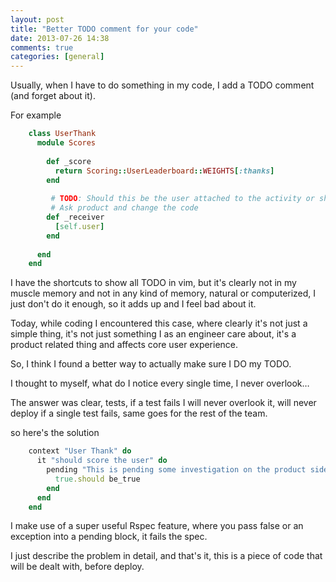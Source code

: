 ```yaml
---
layout: post
title: "Better TODO comment for your code"
date: 2013-07-26 14:38
comments: true
categories: [general]
---
```


Usually, when I have to do something in my code, I add a TODO comment (and forget about it).

For example

```ruby
	class UserThank
	  module Scores
	  
	    def _score
	      return Scoring::UserLeaderboard::WEIGHTS[:thanks]
	    end
	
		 # TODO: Should this be the user attached to the activity or should this be the thanked user?
		 # Ask product and change the code
	    def _receiver
	      [self.user]
	    end
	
	  end
	end
```

I have the shortcuts to show all TODO in vim, but it's clearly not in my muscle memory and not in any kind of memory, natural or computerized, I just don't do it enough, so it adds up and I feel bad about it.

Today, while coding I encountered this case, where clearly it's not just a simple thing, it's not just something I as an engineer care about, it's a product related thing and affects core user experience.

So, I think I found a better way to actually make sure I DO my TODO.

I thought to myself, what do I notice every single time, I never overlook…

The answer was clear, tests, if a test fails I will never overlook it, will never deploy if a single test fails, same goes for the rest of the team.

so here's the solution

```ruby
	context "User Thank" do
	  it "should score the user" do
	    pending "This is pending some investigation on the product side, right now I will fail it" do
	      true.should be_true
	    end
	  end
	end
```

I make use of a super useful Rspec feature, where you pass false or an exception into a pending block, it fails the spec.

I just describe the problem in detail, and that's it, this is a piece of code that will be dealt with, before deploy.
